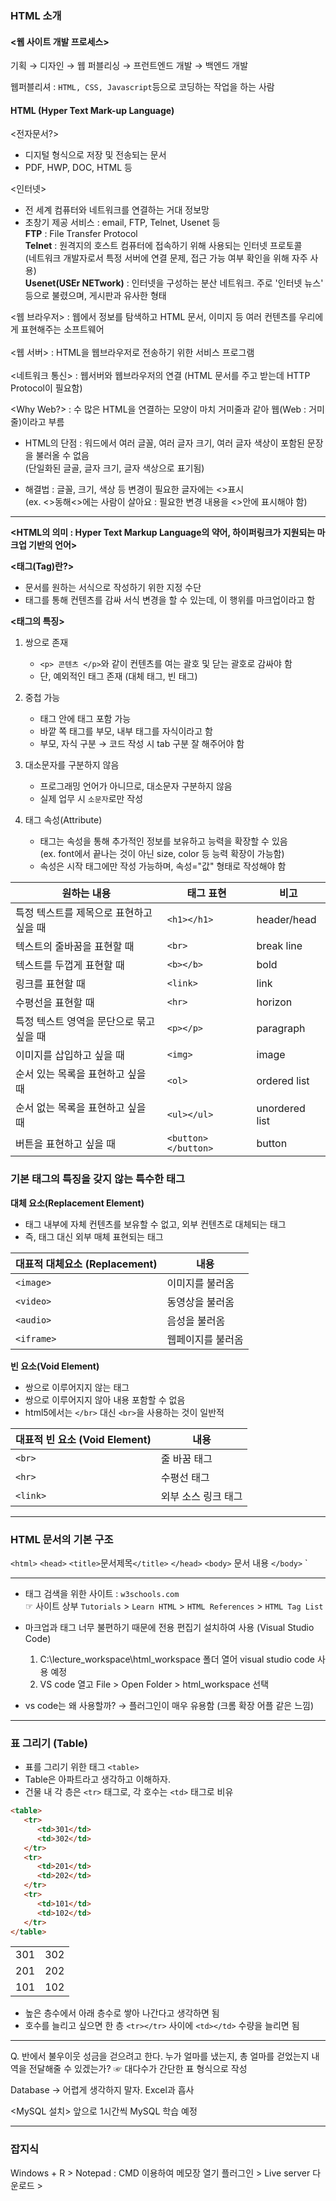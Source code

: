 ### HTML 소개

#### <웹 사이트 개발 프로세스>
기획 → 디자인 → 웹 퍼블리싱 → 프런트엔드 개발 → 백엔드 개발

웹퍼블리셔 : `HTML, CSS, Javascript`등으로 코딩하는 작업을 하는 사람

#### HTML (Hyper Text Mark-up Language)
<전자문서?>
  * 디지털 형식으로 저장 및 전송되는 문서
  * PDF, HWP, DOC, HTML 등

<인터넷>
  * 전 세계 컴퓨터와 네트워크를 연결하는 거대 정보망
  * 초창기 제공 서비스 : email, FTP, Telnet, Usenet 등 <br>
    <b>FTP</b> : File Transfer Protocol <br>
    <b>Telnet</b> : 원격지의 호스트 컴퓨터에 접속하기 위해 사용되는 인터넷 프로토콜 <br>
    (네트워크 개발자로서 특정 서버에 연결 문제, 접근 가능 여부 확인을 위해 자주 사용) <br>
    <b>Usenet(USEr NETwork)</b> : 인터넷을 구성하는 분산 네트워크. 주로 '인터넷 뉴스' 등으로 불렸으며, 게시판과 유사한 형태

<웹 브라우저> : 웹에서 정보를 탐색하고 HTML 문서, 이미지 등 여러 컨텐츠를 우리에게 표현해주는 소프트웨어 
<br>
<br>
<웹 서버> : HTML을 웹브라우저로 전송하기 위한 서비스 프로그램 
<br>
<br>
<네트워크 통신> : 웹서버와 웹브라우저의 연결 (HTML 문서를 주고 받는데 HTTP Protocol이 필요함)

<Why Web?> : 수 많은 HTML을 연결하는 모양이 마치 거미줄과 같아 웹(Web : 거미줄)이라고 부름

* HTML의 단점 : 워드에서 여러 글꼴, 여러 글자 크기, 여러 글자 색상이 포함된 문장을 불러올 수 없음 <br>
 (단일화된 글골, 글자 크기, 글자 색상으로 표기됨)

* 해결법 : 글꼴, 크기, 색상 등 변경이 필요한 글자에는 <>표시 <br>
  (ex. <>동해<>에는 사람이 살아요 : 필요한 변경 내용을 <>안에 표시해야 함)

---

<b><HTML의 의미 : Hyper Text Markup Language의 약어, 하이퍼링크가 지원되는 마크업 기반의 언어></b>

<b><태그(Tag)란?></b>
  * 문서를 원하는 서식으로 작성하기 위한 지정 수단
  * 태그를 통해 컨텐츠를 감싸 서식 변경을 할 수 있는데, 이 행위를 마크업이라고 함
 
<b><태그의 특징></b>
  1) 쌍으로 존재
     - `<p> 콘텐츠 </p>`와 같이 컨텐츠를 여는 괄호 및 닫는 괄호로 감싸야 함
     - 단, 예외적인 태그 존재 (대체 태그, 빈 태그)

  2) 중첩 가능
     - 태그 안에 태그 포함 가능
     - 바깥 쪽 태그를 부모, 내부 태그를 자식이라고 함
     - 부모, 자식 구분 → 코드 작성 시 tab 구분 잘 해주어야 함
     
  3) 대소문자를 구분하지 않음
     - 프로그래밍 언어가 아니므로, 대소문자 구분하지 않음
     - 실제 업무 시 `소문자`로만 작성

  4) 태그 속성(Attribute)
     - 태그는 속성을 통해 추가적인 정보를 보유하고 능력을 확장할 수 있음 <br>
       (ex. font에서 끝나는 것이 아닌 size, color 등 능력 확장이 가능함)
     - 속성은 시작 태그에만 작성 가능하며, 속성="값" 형태로 작성해야 함
  
| 원하는 내용                            | 태그 표현         | 비고            |
|----------------------------------------|-------------------|-----------------|
| 특정 텍스트를 제목으로 표현하고 싶을 때   | `<h1></h1>`       | header/head     |
| 텍스트의 줄바꿈을 표현할 때              | `<br>`            | break line      |
| 텍스트를 두껍게 표현할 때                | `<b></b>`         | bold            |
| 링크를 표현할 때                        | `<link>`          | link            |
| 수평선을 표현할 때                      | `<hr>`            | horizon         |
| 특정 텍스트 영역을 문단으로 묶고 싶을 때  | `<p></p>`         | paragraph       |
| 이미지를 삽입하고 싶을 때                | `<img>`           | image           |
| 순서 있는 목록을 표현하고 싶을 때        | `<ol>`             | ordered list    |
| 순서 없는 목록을 표현하고 싶을 때        | `<ul></ul>`        | unordered list  |
| 버튼을 표현하고 싶을 때                 | `<button></button>`| button          |

### 기본 태그의 특징을 갖지 않는 특수한 태그
<b>대체 요소(Replacement Element)</b>
-  태그 내부에 자체 컨텐츠를 보유할 수 없고, 외부 컨텐츠로 대체되는 태그
-  즉, 태그 대신 외부 매체 표현되는 태그

| 대표적 대체요소 (Replacement) | 내용            |
|-------------------------------|-----------------|
| `<image>`                     | 이미지를 불러옴  |
| `<video>`                     | 동영상을 불러옴  |
| `<audio>`                     | 음성을 불러옴    |
| `<iframe>`                    | 웹페이지를 불러옴|

<b>빈 요소(Void Element)</b>
-  쌍으로 이루어지지 않는 태그
-  쌍으로 이루어지지 않아 내용 포함할 수 없음
-  html5에서는 `</br>` 대신 `<br>`을 사용하는 것이 일반적

| 대표적 빈 요소 (Void Element) | 내용             |
|-------------------------------|------------------|
| `<br>`                        |줄 바꿈 태그       |
| `<hr>`                        |수평선 태그        |
| `<link>`                      |외부 소스 링크 태그|

---

### HTML 문서의 기본 구조
`<html>`
   `<head>`
      `<title>`문서제목`</title>`
   `</head>`
   `<body>`
      문서 내용
   `</body>`
`</html>

---

   * 태그 검색을 위한 사이트 : `w3schools.com` <br>
     ☞ 사이트 상부 `Tutorials` > `Learn HTML` > `HTML References` > `HTML Tag List`

   * 마크업과 태그 너무 불편하기 때문에 전용 편집기 설치하여 사용 (Visual Studio Code)
     1) C:\lecture_workspace\html_workspace 폴더 열어 visual studio code 사용 예정
     2) VS code 열고 File > Open Folder > html_workspace 선택
   
   * vs code는 왜 사용할까? → 플러그인이 매우 유용함 (크롬 확장 어플 같은 느낌)

---

### 표 그리기 (Table)
- 표를 그리기 위한 태그 `<table>`
- Table은 아파트라고 생각하고 이해하자.
- 건물 내 각 층은 `<tr>` 태그로, 각 호수는 `<td>` 태그로 비유

```html
<table>
   <tr>
      <td>301</td>
      <td>302</td>
   </tr>
   <tr>
      <td>201</td>
      <td>202</td>
   </tr>
   <tr>
      <td>101</td>
      <td>102</td>
   </tr>
</table>
```

<table>
   <tr>
      <td>301</td>
      <td>302</td>
   </tr>
   <tr>
      <td>201</td>
      <td>202</td>
   </tr>
      <tr>
      <td>101</td>
      <td>102</td>
   </tr>
</table>

- 높은 층수에서 아래 층수로 쌓아 나간다고 생각하면 됨
- 호수를 늘리고 싶으면 한 층 `<tr></tr>` 사이에 `<td></td>` 수량을 늘리면 됨

---

Q. 반에서 불우이웃 성금을 걷으려고 한다. 
   누가 얼마를 냈는지, 총 얼마를 걷었는지 내역을 전달해줄 수 있겠는가?
   ☞ 대다수가 간단한 표 형식으로 작성
   
   Database → 어렵게 생각하지 말자. Excel과 흡사

  <MySQL 설치> 앞으로 1시간씩 MySQL 학습 예정
  
  ---

### 잡지식 
Windows + R > Notepad : CMD 이용하여 메모장 열기
플러그인 > Live server 다운로드 > 
